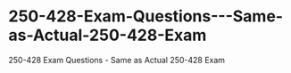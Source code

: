 # 250-428-Exam-Questions---Same-as-Actual-250-428-Exam
250-428 Exam Questions - Same as Actual 250-428 Exam
